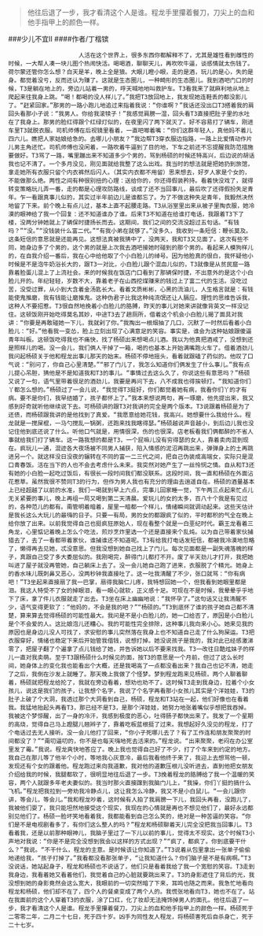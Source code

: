 > 他往后退了一步，我才看清这个人是谁。程龙手里攥着餐刀，刀尖上的血和他手指甲上的颜色一样。

###少儿不宜II
####作者/丁楷镔

						人活在这个世界上，很多东西你都解释不了，尤其是雄性看到雌性的时候，一大帮人凑一块儿图个热闹快活。喝喝酒，聊聊天儿，再吹吹牛逼，谈感情就太伤钱了。荷尔蒙还管你怎么想？白天是羊，晚上全是狼。大眼儿瞪小眼，走的是酒，玩儿的是心，失的是身。都觉着没亏，反而还认为赚了。这就是生态圈儿，一种畸形的生态圈儿。我到酒吧门口的时候，T3是躺在地上的，旁边儿站着一男的，呼天喊地地叫救护车。T3看我来了就麻利地从地上爬起来往我身上跳。“喝！都喝的没人样儿了。”我把T3放回地上，我发现她连鞋丢的都没影儿了。“赶紧回家。”那男的一路小跑儿地追过来指着我说：“你谁啊？”我话还没出口T3搭着我的肩回头看那小子说：“我男人。你给我滚犊子！”我感觉肩膀一湿，回头看T3直接把肚子里的水吐在了我身上。那男的脸红得跟个红绿灯似的，在夜里闪了两下就灭了。好不容易打了辆车，刚进车里T3就脱衣服。司机师傅在后视镜里看着，一直吧唧着嘴：“你们这群年轻人，真他妈不着儿四六儿。瞧把人家姑娘给急的。去哪儿小朋友？”我边帮T3穿衣服边指路，一路上比爱情动作片儿男主角还忙。司机师傅也没闲着，一路吹着牛逼到了目的地，下车之前还不忘提醒我防范措施要做好。T3骂了一路，嘴里蹦出来不知道多少个男的，骂到杨硕的时候还特高兴，后边说的胡话我也记不清了。一个多月没见，刚见面就给我整了这么出戏。我当时的想法就是把她扔到旅馆，拿走她所有衣服只留个内衣裤然后闪人。（其实内衣都不用留）思来想去，好歹人家是个女的，不能做那么绝。两性之间有种很别扭的心理：送给你的，你还得假装矜持。看着快没戏了，就得转变策略玩儿弄一番，走的都是心理攻防路线，谈成了还不当回事儿，最后吹了还得假扮失足青年。乍一看跟真事儿似的，其实过半年前边儿是谁都忘了。为了不做这种失足青年，我毅然决然地留了下来。前个晚上有点儿过，基本上直不起腰走路。T3从浴室里出来从被子里掏衣服，她冷漠的眼神给了我一个回复：还不知道谁办了谁。后来T3不知道在给谁打电话，我跟着T3下了楼，没两分钟她就上了辆保时捷扬长而去。这期间，我们之间的交流没超过五句话。“有钱吗？”“没。”“没钱装什么富二代。”“有我小弟在就够了。”没多久，我收到一条短信：鞭长莫及。这条短信的意思就是还能再见。这想法真被我猜中了，没两天，我和T3又见面了。这次有些不同，她身边多了个男的，这个男的就是上次我去酒吧接她时碰到的那个男的。看起来人模狗样儿的，在自我介绍一番后，我在心中给他取了个小白脸儿的绰号。因为他脸真的很白，我怀疑他小时候是不是泡牛奶浴长大的，跟T3一对比，小白脸儿跟个混血儿似的，T3就像是从贫民窟一路靠着脸蛋儿混上了上流社会。来的时候我在饭店门口看到了那辆保时捷，不出意外的是这个小白脸儿开的。年纪轻轻，岁数不大，靠着老子在山西挖煤赚来的钱过上了富二代的生活。没吃过苦，没受过罪，从小到大含着金汤匙长大。看着文质彬彬，心黑的流油儿，人生格言就是：有钱能使鬼推磨，我有钱能让磨推鬼。这种伪君子比我这种纯流氓还让人膈应。理性的思维告诉我，这种人不要招惹。T3很自然地挽着小白脸儿的胳膊，昨天的事儿对她来讲就像背英文一样没记住。这顿饭刚开始吃得莫名其妙，中途T3去了趟厕所，借着这个机会小白脸儿揭了面具对我讲：“你要是再敢碰她一下儿，我就剁了你。”我掏出一根烟抽了几口，沉默了一时然后看着小白脸儿：“好。”他看我一变怂，脸上立刻出现了心满意足的笑容。事实是，谁会为这种姑娘跟傻逼青年叫板。这顿饭吃得我也不痛快，找了杨硕出来想喝点儿酒。我以为他真把酒戒了，没想到还是照样儿的喝。没一会儿，我们俩人干掉了一箱，喝的也基本上开始满嘴跑火车了。借着酒劲儿我问起杨硕关于他和程龙出事儿那天的始末。杨硕不停地摇头，看着就跟磕了药似的。他叹了口气说：“别问了，你自己心里清楚。”“邪了门儿了，我怎么知道你们俩发生了什么事儿。”我有点儿提心吊胆，猜他是不是知道我和T3的事儿。“事情过去这么久了，你说这些有意思吗？”杨硕又说了一句，语气里带着很足的酒劲儿，我要是再问下去，八不成我也得挨顿打。“我知道你们丫都怎么想的。”杨硕过了一会儿说，“我觉得T3挺好，你们都觉着她有病，我看你们丫的才有病。要不是你们，我早结婚了，孩子都怀上了。”我本来想说两句，再一琢磨，他先提出来，我又感到好奇就听他继续说下去。可杨硕讲的跟T3对我讲的完全是两个版本。T3说跟着杨硕是为了还债，而杨硕跟我讲的是他找到了真爱。“我愿意给她花钱，我高兴。她想要什么我给什么。程龙就是一搅屎棍，一马勺搅乱一锅粥，还跑来找我瞎得瑟。”杨硕越说声音越小，到后边儿我也没记住他到底还说了什么。听他口气就是，用情很深，伤的也很深。店老板看我们俩都醉的不省人事就给我们打了辆车。这一路我想的都是T3，一个屁嘛儿没有穷得瑟的女人，靠着卖肉混到现在。疯玩儿一通，混迹各大夜场被不同男人捕获，陷入情感的泥沼再跳出来，弹弹身上的土再跳进另一个。就这样没日没夜的辗转在不同的富一二三代之间，把自己伪装成高端女，实际只是混口青春饭。活在当下的人也不会去考虑什么未来。我突然对她产生了一丝怜悯之情。自从和T3还有她的小白脸一起吃过饭后，有很长一段时间我们都没联系。这段时间，我一直和杨硕在外面沾花惹草。虽然我很不赞同T3的行为，但作为男人我也有充分的理由去逍遥自在。杨硕的酒量基本上已经超越了以前的水准，我们一喝就到早上六点，完事儿回家睡一觉，下午两三点起来忙点儿无关紧要的事儿，晚上再组一局又喝到第二天清晨。爱玩儿的女的太多，百八十个我是有见过的，各种范儿的都有。甭管明着暗着，屋里一暗都一个样儿，情绪瞬间就调动起来。这些天估计是我长这么大玩儿的最嗨的日子。只要一有局，男的女的都跟疯了似的，平时都积的气全在晚上给你放了出来。以前我觉得自己也挺疯狂原始人，现在看整个就是一白垩纪时代。霸王龙看着三角龙，心里惦记着晚上怎么个吃法，煎炒烹炸里选一个还是直接来个乱炖。以为自己带着家伙捕猎去了，去了一看都带着家伙，谁捕谁还不知道呢。T3有给我打电话发短信，都被我冷漠地忽略了，懒得再去见她，忒没意思。但我没想到她自己找上了门儿。每次见面都是一副失魂落魄的样子，真跟自己受了多大委屈似的。我刚喝完，醉得门儿都打不开。废了半天劲儿才打开，我把她叫进了屋子就没再管她，自己躺床上去了。没一会儿她自己跑了进来，衣服脱了个精光。她身上的香水味儿既刺鼻又恶心，没两秒钟我直接吐了。这一吐我清醒了不少，张口就骂：“你有病吧！”T3坐起来直接扇了我一巴掌，扇得我脑仁儿疼，我特想回她一个，但我看到她眼里都是泪。我这人特受不了女的掉眼泪，看一眼心就软，正义感十足。可现在不是时候，我晕晕乎乎地下了床，拿了件儿衣服就走了出去。T3坐在床上幽幽地说：“我怀孕了。”这句话又让我清醒不少，语气变得更软了：“他妈的，不会是我的吧？”“杨硕的。”T3到底怀了谁的孩子她自己都不清楚，算来算去觉得杨硕的可能性最大。我问是不是小白脸儿的，她一口给否了，原因是小白脸儿是个不会爱的人。这比娘泡儿还糟心。我的可能性完全排除，这种事儿我向来小心。她来见我的原因也是身边儿没人可找了，求安慰的事儿突然落在我身上也不知道自己走了什么狗屎运。T3把衣服穿好，情绪也稳定下来后开始管我借钱，说想打掉。她没说孩子是我的，我对此已经感激涕零了，把屋子翻了个遍拿了点儿钱给了她，并告诉她以后不要来找我。T3一改往日酷炫妹子的样儿一直对我卖萌。至于T3跟杨硕什么时候见的面，按T3的意思是一个月前，但过了这么长时间，她身体上的变化我也能看出个大概，还是我喝高了一点都没看出来？我自己也记不清，她走了之后，我倒在沙发上就睡了。那天晚上我做了个怪梦。梦到程龙跑来见杨硕，两个人聊着聊着，杨硕就把程龙给抡了，我就在旁边看着，想劝也劝不了。这时候T3走到我身边，拉着个小女孩儿，说这是我们的孩子，让我想个名字，我说了个名字再看那小女孩儿其实是个洋娃娃，T3的肚子上破了个大洞，我透过那个大洞看到自己，杨硕，程龙和T3站在一起，他们好像也在看着我。我猛地抬起头再看T3，那已经不是T3，是那个洋娃娃，她努力地张着嘴似乎想把我吞掉。我被这个梦惊醒，出了一身的冷汗，我感到极度的恶心，吐得肠子都快出来了。我发了一个星期的高烧，觉得自己马上蹬腿儿翘辫子了，靠着吃板蓝根挺了过来。我想起好久没见的程龙，打了个电话过去无人接听。没一会儿他打了回来，“你小子死哪儿去了？有了工作连和朋友聚聚的时间都没了？”“甭叨逼叨的，你不是也每天嗨地死去活来的。”程龙说。“出来聚聚，老闷在办公室里发了霉。”我说。程龙爽快地答应了。晚上我也觉得自己好了不少，打了个车来到约定的地方。我自己在那儿等了他半个小时，等地我心灰意冷，最后我看他终于来了，我迎上去想骂他一顿，发现还有个女的跟着他。程龙跑过来向我道歉，我对他的道歉压根儿没听进去，直到他把女朋友介绍给我的时候，我腿都软了，很明显地往后退了一步。T3挽着程龙的胳膊给了我一个温暖的笑容，两个人就跟多年老夫妻似的。我当时那火直接蹿到我脑门儿上，“我操，你们丫挺的搞什么飞机。”程龙把我拉到一旁劝我冷静点儿，这让我怎么冷静，我又不是小白鼠儿。“一会儿跟你讲，等会儿，等会儿。”我和程龙吵着，这时候有人拍了我肩膀一下儿，我回头再看，没跑儿了，我被他们耍了，我只能坦然地接受这个现实，我现在的心情就是再也不想见他们了，最好永远都别见他们了。杨硕一脸坏笑地看着我，我都能看到自己怎么笑的，绝对是一种苦逼的笑容。“你们是不是电视剧看多了，有你们这么整人的吗？”程龙和杨硕聊着天儿完全没把我当回事儿。T3看着我，还是以前那种眼神儿，我脑子里过了一下儿以前的事儿，觉得太不现实。这个时候T3小声地对我说：“你是不是完全没想到我会以这样的方式出现？”“疯了，都疯了。你到底要干什么？”我说。“不干什么，程龙的主意。是时候该让你知道了。”T3说着从包里拿出一张单子偷偷地递给我，“孩子打掉了。”我看都没看那张单子，“让我知道什么？你们脑子是不是有病啊。”T3没说话，她站起身子，程龙和杨硕也不说话了，他们只是看着我给了我一个宽慰的笑容。T3走到我身边，我看着她又看着他们，我觉着自己的心脏就要跳出来了。T3的身影遮住了背后的光，我没想到她的身影竟然会这么宽大，我眼前的一切突然暗了下来，耳鸣也随之而来。我急忙地看向程龙和杨硕，他们却不在了，四个人的餐桌变成了两个人的。我慌张地看向T3，她也不在了。站在我面前的这个人穿着T3的衣服，涂了口红，化了妆却无法掩饰掉男人的面孔。他往后退了一步，我才看清这个人是谁。程龙手里攥着餐刀，刀尖上的血和他手指甲上的颜色一样。杨硕死于二零零二年，二月二十七日，死于四十岁。凶手为同性友人程龙，将杨硕害死后自杀身亡，死于二十七岁。			  		